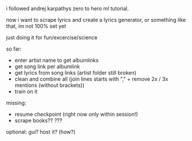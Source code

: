 i followed andrej karpathys zero to hero ml tutorial.

now i want to scrape lyrics and create a lyrics generator, or something like that, im not 100% set yet

just doing it for fun/excercise/science 

so far:
- enter artist name to get albumlinks
- get song link per albumlink
- get lyrics from song links (artist folder still broken)
- clean and combine all (join lines starts with "," + remove 2x / 3x mentions (without brackets))
- train on it

missing:
- resume checkpoint (right now only within session!)
- scrape books??
???

optional: 
gui?
host it? (how?)
